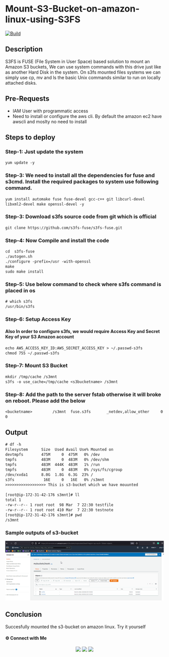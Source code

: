 # Mount-S3-Bucket-on-amazon-linux-using-S3FS

[![Build](https://travis-ci.org/joemccann/dillinger.svg?branch=master)](https://travis-ci.org/joemccann/dillinger)


## Description

S3FS is FUSE (File System in User Space) based solution to mount an Amazon S3 buckets, We can use system commands with this drive just like as another Hard Disk in the system. On s3fs mounted files systems we can simply use cp, mv and ls the basic Unix commands similar to run on locally attached disks.

## Pre-Requests

- IAM User with programmatic access
- Need to install or configure the aws cli. By default the amazon ec2 have awscli and moslty no need to install

## Steps to deploy

### Step-1: Just update the system
```
yum update -y
```
### Step-3: We need to install all the dependencies for fuse and s3cmd. Install the required packages to system use following command.
```
yum install automake fuse fuse-devel gcc-c++ git libcurl-devel libxml2-devel make openssl-devel -y
```

### Step-3: Download s3fs source code from git which is official

```
git clone https://github.com/s3fs-fuse/s3fs-fuse.git
```
### Step-4: Now Compile and install the code
```
cd  s3fs-fuse
./autogen.sh 
./configure -prefix=/usr -with-openssl
make
sudo make install
```
### Step-5: Use below command to check where s3fs command is placed in os
```
# which s3fs
/usr/bin/s3fs
```
### Step-6: Setup Access Key
#### Also In order to configure s3fs, we would require Access Key and Secret Key of your S3 Amazon account
```
echo AWS_ACCESS_KEY_ID:AWS_SECRET_ACCESS_KEY > ~/.passwd-s3fs
chmod 755 ~/.passwd-s3fs
```
### Step-7: Mount S3 Bucket
```
mkdir /tmp/cache /s3mnt
s3fs -o use_cache=/tmp/cache <s3bucketname> /s3mnt
```
### Step-8: Add the path to the server fstab otherwise it will broke on reboot. Please add the below
```
<bucketname>         /s3mnt  fuse.s3fs       _netdev,allow_other     0       0
```
## Output
```
# df -h
Filesystem      Size  Used Avail Use% Mounted on
devtmpfs        475M     0  475M   0% /dev
tmpfs           483M     0  483M   0% /dev/shm
tmpfs           483M  444K  483M   1% /run
tmpfs           483M     0  483M   0% /sys/fs/cgroup
/dev/xvda1      8.0G  1.8G  6.3G  23% /
s3fs             16E     0   16E   0% /s3mnt              >>>>>>>>>>>>>>>>>> This is s3-bucket which we have mouunted

[root@ip-172-31-42-176 s3mnt]# ll
total 1
-rw-r--r-- 1 root root  98 Mar  7 22:30 testfile
-rw-r--r-- 1 root root 410 Mar  7 22:30 testnote
[root@ip-172-31-42-176 s3mnt]# pwd
/s3mnt

```

### Sample outputs of s3-bucket

<center><img alt="bucket" src="firefox_YjbcmbeK10.png"> </img></center>

## Conclusion

Succesfully mounted the s3-bucket on amazon linux. Try it yourself

#### ⚙️ Connect with Me

<p align="center">
<a href="mailto:jomyambattil@gmail.com"><img src="https://img.shields.io/badge/Gmail-D14836?style=for-the-badge&logo=gmail&logoColor=white"/></a>
<a href="https://www.linkedin.com/in/jomygeorge11"><img src="https://img.shields.io/badge/LinkedIn-0077B5?style=for-the-badge&logo=linkedin&logoColor=white"/></a> 
<a href="https://www.instagram.com/therealjomy"><img src="https://img.shields.io/badge/Instagram-E4405F?style=for-the-badge&logo=instagram&logoColor=white"/></a><br />
